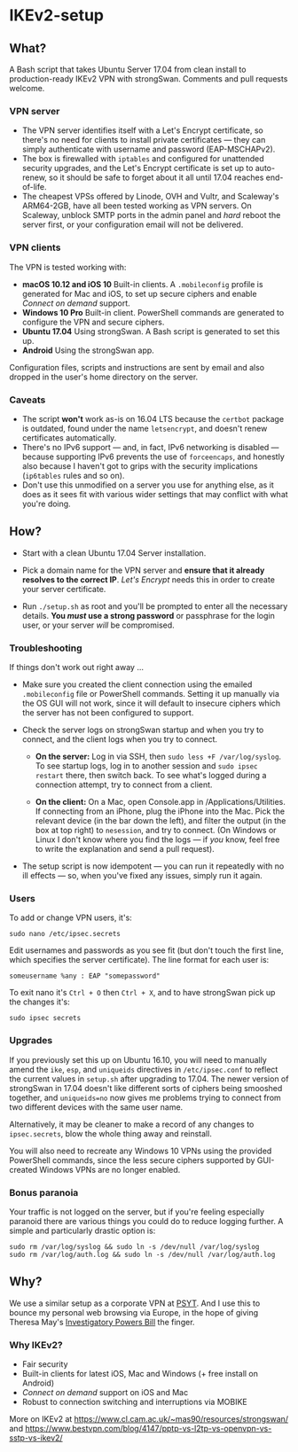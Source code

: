 # IKEv2-setup

## What?

A Bash script that takes Ubuntu Server 17.04 from clean install to production-ready IKEv2 VPN with strongSwan. Comments and pull requests welcome.

### VPN server

* The VPN server identifies itself with a Let's Encrypt certificate, so there's no need for clients to install private certificates — they can simply authenticate with username and password (EAP-MSCHAPv2).
* The box is firewalled with `iptables` and configured for unattended security upgrades, and the Let's Encrypt certificate is set up to auto-renew, so it should be safe to forget about it all until 17.04 reaches end-of-life.
* The cheapest VPSs offered by Linode, OVH and Vultr, and Scaleway's ARM64-2GB, have all been tested working as VPN servers. On Scaleway, unblock SMTP ports in the admin panel and *hard* reboot the server first, or your configuration email will not be delivered.

### VPN clients

The VPN is tested working with:

*  **macOS 10.12 and iOS 10**  Built-in clients. A `.mobileconfig` profile is generated for Mac and iOS, to set up secure ciphers and enable *Connect on demand* support.
* **Windows 10 Pro**  Built-in client. PowerShell commands are generated to configure the VPN and secure ciphers.
* **Ubuntu 17.04**  Using strongSwan. A Bash script is generated to set this up.
* **Android**  Using the strongSwan app.

Configuration files, scripts and instructions are sent by email and also dropped in the user's home directory on the server.

### Caveats

* The script **won't** work as-is on 16.04 LTS because the `certbot` package is outdated, found under the name `letsencrypt`, and doesn't renew certificates automatically.
* There's no IPv6 support — and, in fact, IPv6 networking is disabled — because supporting IPv6 prevents the use of `forceencaps`, and honestly also because I haven't got to grips with the security implications (`ip6tables` rules and so on).
* Don't use this unmodified on a server you use for anything else, as it does as it sees fit with various wider settings that may conflict with what you're doing.


## How?

* Start with a clean Ubuntu 17.04 Server installation.

* Pick a domain name for the VPN server and **ensure that it already resolves to the correct IP**. _Let's Encrypt_ needs this in order to create your server certificate.

* Run `./setup.sh` as root and you'll be prompted to enter all the necessary details. **You *must* use a strong password** or passphrase for the login user, or your server *will* be compromised. 

### Troubleshooting

If things don't work out right away ...

* Make sure you created the client connection using the emailed `.mobileconfig` file or PowerShell commands. Setting it up manually via the OS GUI will not work, since it will default to insecure ciphers which the server has not been configured to support.

* Check the server logs on strongSwan startup and when you try to connect, and the client logs when you try to connect. 

  * __On the server:__  Log in via SSH, then `sudo less +F /var/log/syslog`. To see startup logs, log in to another session and `sudo ipsec restart` there, then switch back. To see what's logged during a connection attempt, try to connect from a client. 
  
  * __On the client:__  On a Mac, open Console.app in /Applications/Utilities. If connecting from an iPhone, plug the iPhone into the Mac. Pick the relevant device (in the bar down the left), and filter the output (in the box at top right) to `nesession`, and try to connect. (On Windows or Linux I don't know where you find the logs — if _you_ know, feel free to write the explanation and send a pull request).
  
* The setup script is now idempotent — you can run it repeatedly with no ill effects — so, when you've fixed any issues, simply run it again.
  
### Users

To add or change VPN users, it's:

    sudo nano /etc/ipsec.secrets
    
Edit usernames and passwords as you see fit (but don't touch the first line, which specifies the server certificate). The line format for each user is:

    someusername %any : EAP "somepassword"

To exit nano it's `Ctrl + O` then `Ctrl + X`, and to have strongSwan pick up the changes it's:

    sudo ipsec secrets

### Upgrades

If you previously set this up on Ubuntu 16.10, you will need to manually amend the `ike`, `esp`, and `uniqueids` directives in `/etc/ipsec.conf` to reflect the current values in `setup.sh` after upgrading to 17.04. The newer version of strongSwan in 17.04 doesn't like different sorts of ciphers being smooshed together, and `uniqueids=no` now gives me problems trying to connect from two different devices with the same user name.

Alternatively, it may be cleaner to make a record of any changes to `ipsec.secrets`, blow the whole thing away and reinstall.

You will also need to recreate any Windows 10 VPNs using the provided PowerShell commands, since the less secure ciphers supported by GUI-created Windows VPNs are no longer enabled.

### Bonus paranoia

Your traffic is not logged on the server, but if you're feeling especially paranoid there are various things you could do to reduce logging further. A simple and particularly drastic option is:

    sudo rm /var/log/syslog && sudo ln -s /dev/null /var/log/syslog
    sudo rm /var/log/auth.log && sudo ln -s /dev/null /var/log/auth.log

## Why?

We use a similar setup as a corporate VPN at [PSYT](http://psyt.co.uk). And I use this to bounce my personal web browsing via Europe, in the hope of giving Theresa May's [Investigatory Powers Bill](https://www.openrightsgroup.org/blog/2015/investigatory-powers-bill-published-and-now-the-fight-is-on) the finger.

### Why IKEv2?

* Fair security
* Built-in clients for latest iOS, Mac and Windows (+ free install on Android)
* *Connect on demand* support on iOS and Mac
* Robust to connection switching and interruptions via MOBIKE

More on IKEv2 at https://www.cl.cam.ac.uk/~mas90/resources/strongswan/ and https://www.bestvpn.com/blog/4147/pptp-vs-l2tp-vs-openvpn-vs-sstp-vs-ikev2/

